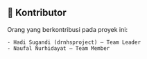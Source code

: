 ## 👥 Kontributor

Orang yang berkontribusi pada proyek ini:

```text
- Hadi Sugandi (drnhsproject) – Team Leader 
- Naufal Nurhidayat – Team Member
```